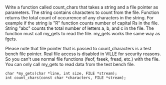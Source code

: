 Write a function called count_chars that takes a string and a file pointer as parameters. The string contains characters to count from the file. Function returns the total count of occurrence of any characters in the string. For example if the string is "R" function counts number of capital Rs in the file. String "abc" counts the total number of letters a, b, and c in the file. The function must call my_gets to read the file. my_gets works the same way as fgets.

Please note that file pointer that is passed to count_characters is a test bench file pointer. Real file access is disabled in ViLLE for security reasons. So you can't use normal file functions (feof, fseek, fread, etc.) with the file. You can only call my_gets to read data from the test bench file.

```
char *my_gets(char *line, int size, FILE *stream);
int count_chars(const char *characters, FILE *stream);
 ```